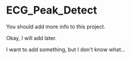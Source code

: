 # ECG_Peak_Detect

You should add more info to this project.

Okay, I will add later.

I want to add something, but I don't know what...


